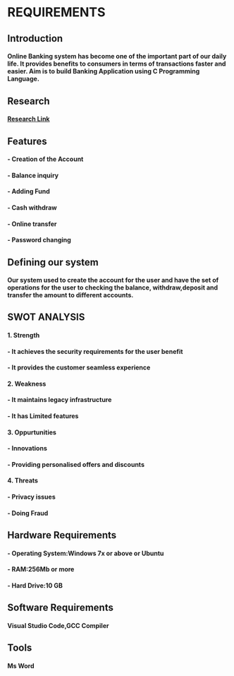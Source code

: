 # REQUIREMENTS

## Introduction
#### Online Banking system has become one of the important part of our daily life. It provides benefits to consumers in terms of transactions faster and easier. Aim is to build Banking Application using C Programming Language.
## Research
#### [Research Link](https://en.m.wikipedia.org/wiki/Online_banking)
## Features
####  - Creation of the Account
####  - Balance inquiry
####  - Adding Fund
####  - Cash withdraw
####  - Online transfer
####  - Password changing
## Defining our system
####  Our system used to create the account for the user and have the set of operations for the user to checking the balance, withdraw,deposit and transfer the amount to different accounts.
## SWOT ANALYSIS
#### 1. Strength
####    - It achieves the security requirements for the user benefit
####    - It provides the customer seamless experience
#### 2. Weakness
####    - It maintains legacy infrastructure
####    - It has Limited features
#### 3. Oppurtunities
####    - Innovations
####    - Providing personalised offers and discounts
#### 4. Threats
####    - Privacy issues
####    - Doing Fraud
## Hardware Requirements
####  - Operating System:Windows 7x or above or Ubuntu
####  - RAM:256Mb or more
####  - Hard Drive:10 GB 


## Software Requirements
####   Visual Studio Code,GCC Compiler

## Tools
#### Ms Word
